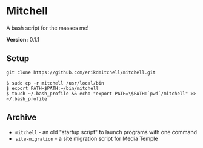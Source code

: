 # Mitchell
A bash script for the ~~masses~~ me!

**Version:** 0.1.1

## Setup
`git clone https://github.com/erikdmitchell/mitchell.git
`

```
$ sudo cp -r mitchell /usr/local/bin
$ export PATH=$PATH:~/bin/mitchell
$ touch ~/.bash_profile && echo "export PATH=\$PATH:`pwd`/mitchell" >> ~/.bash_profile
```

## Archive
* `mitchell` - an old "startup script" to launch programs with one command
* `site-migration` - a site migration script for Media Temple